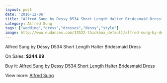 ```yaml
---
layout: post
date: '2016-12-06'
title: "Alfred Sung by Dessy D534 Short Length Halter Bridesmaid Dress"
category: Alfred Sung
tags: ["wedding","dress","dresses","dessy","style"]
image: http://www.eudances.com/13522-thickbox_default/alfred-sung-by-dessy-d534-short-length-halter-bridesmaid-dress.jpg
---
```

Alfred Sung by Dessy D534 Short Length Halter Bridesmaid Dress

On Sales: **$244.99**
<a href="https://www.eudances.com/en/alfred-sung/4079-alfred-sung-by-dessy-d534-short-length-halter-bridesmaid-dress.html"><amp-img layout="responsive" width="600" height="600" src="//www.eudances.com/13522-thickbox_default/alfred-sung-by-dessy-d534-short-length-halter-bridesmaid-dress.jpg" alt="Alfred Sung by Dessy D534 Short Length Halter Bridesmaid Dress 0" /></a>
<a href="https://www.eudances.com/en/alfred-sung/4079-alfred-sung-by-dessy-d534-short-length-halter-bridesmaid-dress.html"><amp-img layout="responsive" width="600" height="600" src="//www.eudances.com/13525-thickbox_default/alfred-sung-by-dessy-d534-short-length-halter-bridesmaid-dress.jpg" alt="Alfred Sung by Dessy D534 Short Length Halter Bridesmaid Dress 1" /></a>
<a href="https://www.eudances.com/en/alfred-sung/4079-alfred-sung-by-dessy-d534-short-length-halter-bridesmaid-dress.html"><amp-img layout="responsive" width="600" height="600" src="//www.eudances.com/13524-thickbox_default/alfred-sung-by-dessy-d534-short-length-halter-bridesmaid-dress.jpg" alt="Alfred Sung by Dessy D534 Short Length Halter Bridesmaid Dress 2" /></a>
<a href="https://www.eudances.com/en/alfred-sung/4079-alfred-sung-by-dessy-d534-short-length-halter-bridesmaid-dress.html"><amp-img layout="responsive" width="600" height="600" src="//www.eudances.com/13523-thickbox_default/alfred-sung-by-dessy-d534-short-length-halter-bridesmaid-dress.jpg" alt="Alfred Sung by Dessy D534 Short Length Halter Bridesmaid Dress 3" /></a>

Buy it: [Alfred Sung by Dessy D534 Short Length Halter Bridesmaid Dress](https://www.eudances.com/en/alfred-sung/4079-alfred-sung-by-dessy-d534-short-length-halter-bridesmaid-dress.html "Alfred Sung by Dessy D534 Short Length Halter Bridesmaid Dress")

View more: [Alfred Sung](https://www.eudances.com/en/52-alfred-sung "Alfred Sung")